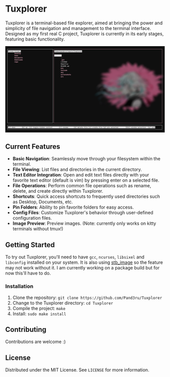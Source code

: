 # Tuxplorer

Tuxplorer is a terminal-based file explorer, aimed at bringing the power and simplicity of file navigation and management to the terminal interface. Designed as my first real C project, Tuxplorer is currently in its early stages, featuring basic functionality.

![Tuxplorer Screenshot](screenshots/tuxplorer_screenshotV0.1.png)

## Current Features

- **Basic Navigation**: Seamlessly move through your filesystem within the terminal.
- **File Viewing**: List files and directories in the current directory.
- **Text Editor Integration**: Open and edit text files directly with your favorite text editor (default is vim) by pressing enter on a selected file.
- **File Operations**: Perform common file operations such as rename, delete, and create directly within Tuxplorer.
- **Shortcuts**: Quick access shortcuts to frequently used directories such as Desktop, Documents, etc.
- **Pin Folders**: Ability to pin favorite folders for easy access.
- **Config Files**: Customize Tuxplorer's behavior through user-defined configuration files.
- **Image Preview**: Preview images. (Note: currently only works on kitty terminals without tmux!)

## Getting Started

To try out Tuxplorer, you'll need to have `gcc`, `ncurses`, `libsixel` and `libconfig` installed on your system.
It is also using [stb_image](https://github.com/nothings/stb/blob/master/stb_image.h) so the feature may not work without it.
I am currently working on a package build but for now this'll have to do.

### Installation

1. Clone the repository:
`git clone https://github.com/Pand3ru/Tuxplorer`
2. Change to the Tuxplorer directory:
`cd Tuxplorer`
3. Compile the project:
`make`
4. Install:
`sudo make install`

## Contributing

Contributions are welcome :)

## License

Distributed under the MIT License. See `LICENSE` for more information.





